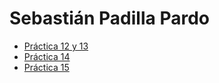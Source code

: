 # Sebastián Padilla Pardo

- [Práctica 12 y 13](https://sebastianp29.github.io/practica-12/index-practica-12-13.html)
- [Práctica 14](https://sebastianp29.github.io/practica-12/index-practica-14.html)
- [Práctica 15](https://sebastianp29.github.io/practica-12/index.html)